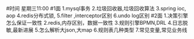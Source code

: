 #时间
星期三11:00
#1面
1.mysql事务
2.垃圾回收器,垃圾回收算法
3.spring ioc, aop
4.redis分布式锁,
5.filter ,interceptor区别
6.undo log区别
#2面
1.决策引擎怎么保证一致性
2.redis,内存区别，数据一致性
3.规则引擎BPMN,DRL
4.日志脱敏,最新进展
5.怎么解析大json,大map
6.规则表几种类型
7.常见变量,常见业务线
